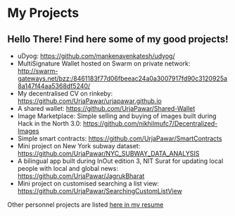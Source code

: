 # My Projects

## Hello There! Find here some of my good projects! ##

* uDyog: <https://github.com/mankenavenkatesh/udyog/>
* MultiSignature Wallet hosted on Swarm on private network: <http://swarm-gateways.net/bzz:/8461183f77d06fbeeac24a0a3007917fd90c3120925a8a147f44aa5368df5240/>
* My decentralised CV on rinkeby: <https://github.com/UrjaPawar/urjapawar.github.io>
* A shared wallet: <https://github.com/UrjaPawar/Shared-Wallet>
* Image Marketplace: Simple selling and buying of images built during Hack in the North 3.0: <https://github.com/nikhilmufc7/Decentralized-Images>
* Simple smart contracts: <https://github.com/UrjaPawar/SmartContracts>
* Mini project on New York subway dataset: <https://github.com/UrjaPawar/NYC_SUBWAY_DATA_ANALYSIS>
* A bilingual app built during InOut edition 3, NIT Surat for updating local people with local and global news: <https://github.com/UrjaPawar/JagrukBharat>
* Mini project on customised searching a list view: <https://github.com/UrjaPawar/SearchingCustomListView>

Other personnel projects are listed [here in my resume](<https://drive.google.com/file/d/1i9OeVPqcvZGOaZ1ktZk2SrkoZcQVfhJB/view?usp=sharing>)


